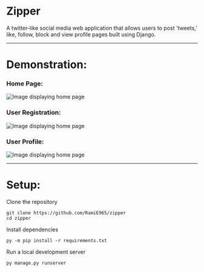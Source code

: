 # Zipper
A twitter-like social media web application that allows users to post 'tweets,' like, follow, block and view profile pages built using Django. 

---

# Demonstration:
### Home Page:
![Image displaying home page](https://cdn.discordapp.com/attachments/1103186729441173575/1112266583503544331/image.png)

### User Registration:
![Image displaying home page](https://media.discordapp.net/attachments/1103186729441173575/1112266632195211335/image.png)

### User Profile: 

![Image displaying home page](https://media.discordapp.net/attachments/1103186729441173575/1112266716626554910/image.png)

---
# Setup: 
Clone the repository 
```
git clone https://github.com/RamiE965/zipper
cd zipper
```

Install dependencies 
```
py -m pip install -r requirements.txt
```

Run a local development server
```
py manage.py runserver
```
